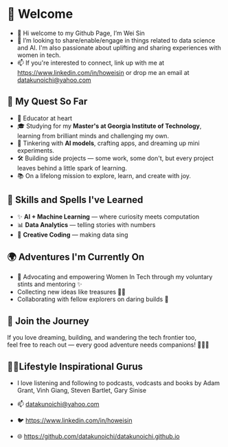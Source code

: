 # 📖 Welcome

- 👋 Hi welcome to my Github Page, I’m Wei Sin
- 💞️ I’m looking to share/enable/engage in things related to data science and AI. I'm also passionate about uplifting and sharing experiences with women in tech.
- 📫 If you're interested to connect, link up with me at https://www.linkedin.com/in/howeisin or drop me an email at datakunoichi@yahoo.com

## 🧭 My Quest So Far
- 📗 Educator at heart
- 🎓 Studying for my **Master's at Georgia Institute of Technology**, learning from brilliant minds and challenging my own.
- 🤖 Tinkering with **AI models**, crafting apps, and dreaming up mini experiments.
- 🛠️ Building side projects — some work, some don't, but every project leaves behind a little spark of learning.
- 📚 On a lifelong mission to explore, learn, and create with joy.

## 🔮 Skills and Spells I've Learned
- ✨ **AI + Machine Learning** — where curiosity meets computation
- 📊 **Data Analytics** — telling stories with numbers
- 🎨 **Creative Coding** — making data sing

## 🌍 Adventures I'm Currently On
- 🌱 Advocating and empowering Women In Tech through my voluntary stints and mentoring ✨
- Collecting new ideas like treasures 🏴‍☠️
- Collaborating with fellow explorers on daring builds 🚀

## 📜 Join the Journey
If you love dreaming, building, and wandering the tech frontier too,  
feel free to reach out — every good adventure needs companions! 🧙‍♂️✨

## 👍🏼Lifestyle Inspirational Gurus
- I love listening and following to podcasts, vodcasts and books by Adam Grant, Vinh Giang, Steven Bartlet, Gary Sinise

- 📫 datakunoichi@yahoo.com
- 🐦 https://www.linkedin.com/in/howeisin
- 🌐 https://github.com/datakunoichi/datakunoichi.github.io

<!---
datakunoichi/datakunoichi is a ✨ special ✨ repository because its `README.md` (this file) appears on your GitHub profile.
You can click the Preview link to take a look at your changes.
--->
